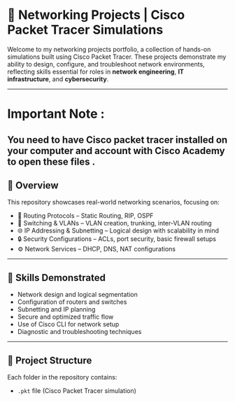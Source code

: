 # 💼 Networking Projects | Cisco Packet Tracer Simulations

Welcome to my networking projects portfolio, a collection of hands-on simulations built using Cisco Packet Tracer. These projects demonstrate my ability to design, configure, and troubleshoot network environments, reflecting skills essential for roles in **network engineering**, **IT infrastructure**, and **cybersecurity**.

---
# Important Note :
  You need to have Cisco packet tracer installed on your computer and account with Cisco Academy to open these files . 
---

## 🚀 Overview

This repository showcases real-world networking scenarios, focusing on:

- 🔁 Routing Protocols – Static Routing, RIP, OSPF  
- 🔀 Switching & VLANs – VLAN creation, trunking, inter-VLAN routing  
- 🌐 IP Addressing & Subnetting – Logical design with scalability in mind  
- 🔒 Security Configurations – ACLs, port security, basic firewall setups  
- ⚙️ Network Services – DHCP, DNS, NAT configurations  


---

## 🧠 Skills Demonstrated

- Network design and logical segmentation
- Configuration of routers and switches
- Subnetting and IP planning
- Secure and optimized traffic flow
- Use of Cisco CLI for network setup
- Diagnostic and troubleshooting techniques

---

## 📂 Project Structure

Each folder in the repository contains:

- `.pkt` file (Cisco Packet Tracer simulation)


